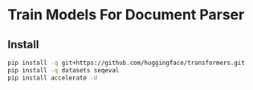 # Train Models For Document Parser

## Install

```bash
pip install -q git+https://github.com/huggingface/transformers.git
pip install -q datasets seqeval
pip install accelerate -U
```
